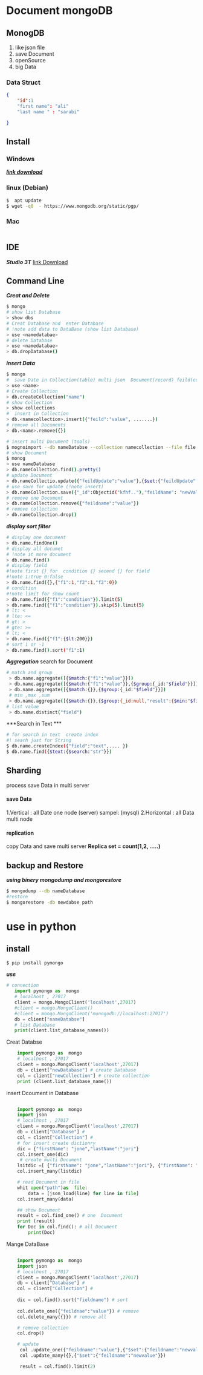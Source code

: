 # Document mongoDB
## MonogDB
1. like json file
2. save Document
3. openSource
4. big Data 
### Data Struct
```json
{
    "id":1
    "first name": "ali"
    "last name " : "sarabi"

}
```
## Install 
###  Windows
***[link download](http://www.mongodb.com/try/download)***
### linux (Debian)
```bash
$  apt update
$ wget -q0  - https://www.mongodb.org/static/pgp/

```
### Mac
```bash

```

## IDE
***Studio 3T***
[link Download](https://www.studio3t.com/download)

## Command Line
***Creat and Delete***
```bash
$ mongo
# show list Database
> show dbs
# Creat Database and  enter Database
# !note add data to DataBase (show list Database) 
> use <namedatabae>
# delete Database
> use <namedatabae>
> db.dropDatabase()
```
***insert Data***
```bash
$ mongo
#  save Date in Collection(table) multi json  Document(record) feild(column)
> use <name>
# Create Collection
> db.createCollection("name")
# show Collection
> show collections 
#  insert in Collection
> db.<namecollection>.insert({"feild":"value", .......})
# remove all Documents
> db.<name>.remove({})  

# insert multi Document (tools) 
$ mognoimport --db nameDatabse --collection namecollection --file file.json
# show Document
$ monog
> use nameDatabase
> db.nameCollection.find().pretty()
# update Document
> db.nameCollectio.update({"feildUpdate":"value"},{$set:{"feildUpdate":"newValue"}})
# use save for update (!note insert)
> db.nameCollection.save({"_id":Objectid("kfhf.."),"feildName": "newValue"})
# remove one Document
> db.nameCollection.remove({"feildname":"value"})
# remove collection
> db.nameCollection.drop()
```
***display sort filter***
```bash
# display one document
> db.name.findOne()
# display all documet
# !note it more document
> db.name.find()
# display field
#!note first {} for  condition {} secend {} for field
#!note 1:true 0:false
> db.name.find({},{"f1":1,"f2":1,"f2":0})
# condition 
#!note limit for show count
> db.name.find({"f1":"condition"}).limit(5)
> db.name.find({"f1":"condition"}).skip(5).limit(5)
# lt: < 
# lte: <= 
# gt: > 
# gte: >= 
# lt: < 
> db.name.find({"f1":{$lt:200}})
# sort 1 or -1
> db.name.find().sort("f1":1)
```
***Aggregation***
search for Document 
```bash
# match and group
 > db.name.aggregate([{$match:{"f1":"value"}}])
 > db.name.aggregate([{$match:{"f1":"value"}},{$group:{_id:"$field"}}])
 > db.name.aggregate([{$match:{}},{$group:{_id:"$field"}}])
 # min ,max ,sum
 > db.name.aggregate([{$match:{}},{$group:{_id:null,"result":{$min:"$field"}}}])
# list value
 > db.name.distinct("field")
```
***Search in Text ***
```bash
# for search in text  create index
#! searh just for String
$ db.name.createIndex({"field":"text",.... })
$ db.name.find({$text:{$search:"str"}})
```
## Sharding
process save Data in  multi server 
#### save Data
1.Vertical : all Date one node (server) sampel: (mysql)
2.Horizontal : all Data multi node 

#### replication
copy Data and  save multi server
****Replica set = count(1,2, .....)****
  
## backup and Restore
***using binery mongodump and mongorestore***
```bash
$ mongodump --db nameDatabase
#restore
$ mongorestore -db newdabse path
```

# use in  python
## install 
 ```bash
 $ pip install pymongo
 ```
 ***use***
 ```python
 # connection
    import pymongo as  mongo
    # localhost , 27017
    client = mongo.MongoClient('localhost',27017)
    #client = mongo.MongoClient()
    #client = mongo.MongoClient('monogodb://localhost:27017')
    db = client["nameDatabse"]
    # list Database
    print(client.list_database_names())
 ```
Creat Databse
```python
    import pymongo as  mongo
    # localhost , 27017
    client = mongo.MongoClient('localhost',27017)
    db = client["newDatabase"] # create Database
    col = client["newCollection"] # create collection
    print (client.list_database_name())
``` 
insert Dcoument in Database
```python

    import pymongo as  mongo
    import json
    # localhost , 27017
    client = mongo.MongoClient('localhost',27017)
    db = client["Database"] # 
    col = client["Collection"] # 
    # for insert create dictionry
    dic = {"firstName": "jone","lastName":"jori"}
    col.insert_one(dic)
     # create multi Document
    lsitdic =[ {"firstName": "jone","lastName":"jori"}, {"firstName": "jone","lastName":"jori"} {"firstName": "jone","lastName":"jori"}]
    col.insert_many(listdic)

    # read Document in file
    whit open("path")as  file:
        data = [json_load(line) for line in file]
    col.insert_many(data)

    ## show Document
    result = col.find_one() # one  Document
    print (result)
    for Doc in col.find(): # all Document
        print(Doc)
```
Mange DataBase 
```python

    import pymongo as  mongo
    import json
    # localhost , 27017
    client = mongo.MongoClient('localhost',27017)
    db = client["Database"] # 
    col = client["Collection"] # 
    
    dic = col.find().sort("fieldname") # sort
    
    col.delete_one({"feildnae":"value"}) # remove
    col.delete_many({}}) # remove all

    # remove collection
    col.drop()

    # update
     col .update_one({"feildname":"value"},{"$set":{"feildname":"newvalue"}})
     col .update_many({},{"$set":{"feildname":"newvalue"}})

     result = col.find().limit(2)
```
